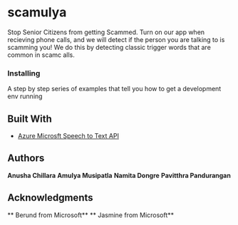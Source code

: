# scamulya 

Stop Senior Citizens from getting Scammed. Turn on our app when recieving phone calls, and we will detect if the 
person you are talking to is scamming you! We do this by detecting classic trigger words that are common in scamc alls. 


### Installing

A step by step series of examples that tell you how to get a development env running


## Built With

* [Azure Microsft Speech to Text API](https://azure.microsoft.com/en-us/services/cognitive-services/speech-to-text/)


## Authors ## 

**Anusha Chillara**
**Amulya Musipatla**
**Namita Dongre**
**Pavitthra Pandurangan**


## Acknowledgments

** Berund from Microsoft**
** Jasmine from Microsoft**
